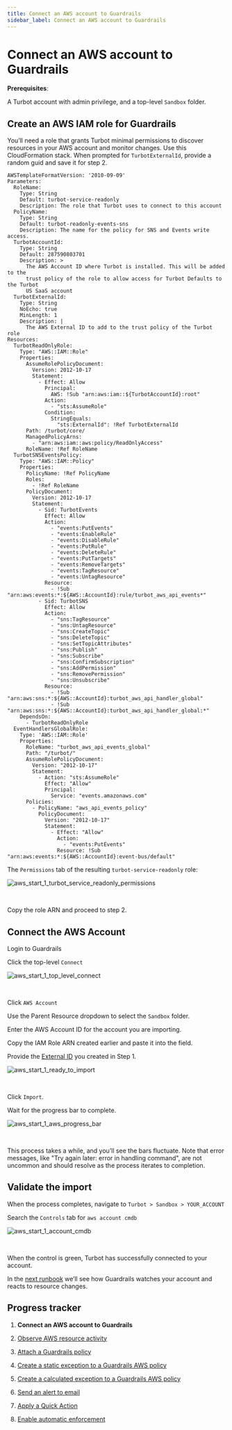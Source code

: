 ```yaml
---
title: Connect an AWS account to Guardrails
sidebar_label: Connect an AWS account to Guardrails
---
```



# Connect an AWS account to Guardrails

  
**Prerequisites**:

A Turbot account with admin privilege, and a top-level `Sandbox` folder.

## Create an AWS IAM role for Guardrails

You’ll need a role that grants Turbot minimal permissions to discover resources in your AWS account and monitor changes. Use this CloudFormation stack. When prompted for `TurbotExternalId`, provide a random guid and save it for step 2.  

```
AWSTemplateFormatVersion: '2010-09-09'
Parameters:
  RoleName:
    Type: String
    Default: turbot-service-readonly
    Description: The role that Turbot uses to connect to this account
  PolicyName:
    Type: String
    Default: turbot-readonly-events-sns
    Description: The name for the policy for SNS and Events write access.
  TurbotAccountId:
    Type: String
    Default: 287590803701
    Description: >
      The AWS Account ID where Turbot is installed. This will be added to the
      trust policy of the role to allow access for Turbot Defaults to the Turbot
      US SaaS account
  TurbotExternalId:
    Type: String
    NoEcho: true
    MinLength: 1
    Description: |
      The AWS External ID to add to the trust policy of the Turbot role
Resources:
  TurbotReadOnlyRole:
    Type: "AWS::IAM::Role"
    Properties:
      AssumeRolePolicyDocument:
        Version: 2012-10-17
        Statement:
          - Effect: Allow
            Principal:
              AWS: !Sub "arn:aws:iam::${TurbotAccountId}:root"
            Action:
              - "sts:AssumeRole"
            Condition:
              StringEquals:
                "sts:ExternalId": !Ref TurbotExternalId
      Path: /turbot/core/
      ManagedPolicyArns:
        - "arn:aws:iam::aws:policy/ReadOnlyAccess"
      RoleName: !Ref RoleName
  TurbotSNSEventsPolicy:
    Type: "AWS::IAM::Policy"
    Properties:
      PolicyName: !Ref PolicyName
      Roles:
        - !Ref RoleName
      PolicyDocument:
        Version: 2012-10-17
        Statement:
          - Sid: TurbotEvents
            Effect: Allow
            Action:
              - "events:PutEvents"
              - "events:EnableRule"
              - "events:DisableRule"
              - "events:PutRule"
              - "events:DeleteRule"
              - "events:PutTargets"
              - "events:RemoveTargets"
              - "events:TagResource"
              - "events:UntagResource"
            Resource:
              - !Sub "arn:aws:events:*:${AWS::AccountId}:rule/turbot_aws_api_events*"
          - Sid: TurbotSNS
            Effect: Allow
            Action:
              - "sns:TagResource"
              - "sns:UntagResource"
              - "sns:CreateTopic"
              - "sns:DeleteTopic"
              - "sns:SetTopicAttributes"
              - "sns:Publish"
              - "sns:Subscribe"
              - "sns:ConfirmSubscription"
              - "sns:AddPermission"
              - "sns:RemovePermission"
              - "sns:Unsubscribe"
            Resource:
              - !Sub "arn:aws:sns:*:${AWS::AccountId}:turbot_aws_api_handler_global"
              - !Sub "arn:aws:sns:*:${AWS::AccountId}:turbot_aws_api_handler_global:*"
    DependsOn:
      - TurbotReadOnlyRole
  EventHandlersGlobalRole:
    Type: 'AWS::IAM::Role'
    Properties: 
      RoleName: "turbot_aws_api_events_global"
      Path: "/turbot/"
      AssumeRolePolicyDocument:
        Version: "2012-10-17"
        Statement:
          - Action: "sts:AssumeRole"
            Effect: "Allow"
            Principal:
              Service: "events.amazonaws.com"
      Policies:
        - PolicyName: "aws_api_events_policy"
          PolicyDocument:
            Version: "2012-10-17"
            Statement:
              - Effect: "Allow"
                Action: 
                  - "events:PutEvents"
                Resource: !Sub "arn:aws:events:*:${AWS::AccountId}:event-bus/default"
```

  
The `Permissions` tab of the resulting `turbot-service-readonly` role:
<p><img alt="aws_start_1_turbot_service_readonly_permissions" src="/images/docs/guardrails/runbooks/getting-started-aws/connect-an-account/aws-start-1-turbot-service-readonly-permissions.png"/></p><br/>  
  
Copy the role ARN and proceed to step 2.

## Connect the AWS Account

Login to Guardrails

Click the top-level `Connect`
<p><img alt="aws_start_1_top_level_connect" src="/images/docs/guardrails/runbooks/getting-started-aws/connect-an-account/aws-start-1-top-level-connect.png"/></p><br/>

Click `AWS Account`  
  
Use the Parent Resource dropdown to select the `Sandbox` folder.

Enter the AWS Account ID for the account you are importing.

Copy the IAM Role ARN created earlier and paste it into the field.

Provide the [External ID](https://turbot.com/guardrails/docs/faq/general-faq#how-does-guardrails-protect-my-aws-account-from-the-confused-deputy-problem) you created in Step 1.
<p><img alt="aws_start_1_ready_to_import" src="/images/docs/guardrails/runbooks/getting-started-aws/connect-an-account/aws-start-1-ready-to-import.png"/></p><br/>

Click `Import`.  


Wait for the progress bar to complete.
<p><img alt="aws_start_1_aws_progress_bar" src="/images/docs/guardrails/runbooks/getting-started-aws/connect-an-account/aws-start-1-aws-progress-bar.png"/></p><br/>

This process takes a while, and you’ll see the bars fluctuate. Note that error messages, like "Try again later: error in handling command", are not uncommon and should resolve as the process iterates to completion.  


## Validate the import

When the process completes, navigate to `Turbot > Sandbox > YOUR_ACCOUNT`

  
Search the `Controls` tab for `aws account cmdb`
<p><img alt="aws_start_1_account_cmdb" src="/images/docs/guardrails/runbooks/getting-started-aws/connect-an-account/aws-start-1-account-cmdb.png"/></p><br/>

When the control is green, Turbot has successfully connected to your account.

In the [next runbook](/guardrails/docs/runbooks/getting-started-aws/observe-aws-activity) we’ll see how Guardrails watches your account and reacts to resource changes.


## Progress tracker

1. **Connect an AWS account to Guardrails**

2. [Observe AWS resource activity](/guardrails/docs/runbooks/getting-started-aws/observe-aws-activity/)

3. [Attach a Guardrails policy](/guardrails/docs/runbooks/getting-started-aws/attach-a-policy/)

4. [Create a static exception to a Guardrails AWS policy](/guardrails/docs/runbooks/getting-started-aws/create-static-exception/)

5. [Create a calculated exception to a Guardrails AWS policy](/guardrails/docs/runbooks/getting-started-aws/create-calculated-exception/)

6. [Send an alert to email](/guardrails/docs/runbooks/getting-started-aws/send-alert-to-email/)

7. [Apply a Quick Action](/guardrails/docs/runbooks/getting-started-aws/apply-quick-action/)

8. [Enable automatic enforcement](/guardrails/docs/runbooks/getting-started-aws/enable-enforcement/)
